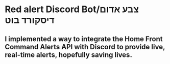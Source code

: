 # Red alert Discord Bot/צבע אדום דיסקורד בוט
## I implemented a way to integrate the Home Front Command Alerts API with Discord to provide live, real-time alerts, hopefully saving lives.
